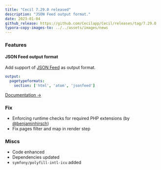 ```yaml
---
title: "Cecil 7.29.0 released"
description: "JSON Feed output format."
date: 2023-01-04
github_release: https://github.com/Cecilapp/Cecil/releases/tag/7.29.0
typora-copy-images-to: ../../assets/images/news
---
```


### Features

#### JSON Feed output format

Add support of [JSON Feed](https://www.jsonfeed.org/) as output format.

```yaml
output:
  pagetypeformats:
    section: ['html', 'atom', 'jsonfeed']
```

[Documentation →](/documentation/configuration/#pagetypeformats)

### Fix

- Enforcing runtime checks for required PHP extensions (by [@benjaminhirsch](https://github.com/benjaminhirsch))
- Fix pages filter and map in render step

### Miscs

- Code enhanced
- Dependencies updated
- `symfony/polyfill-intl-icu` added
